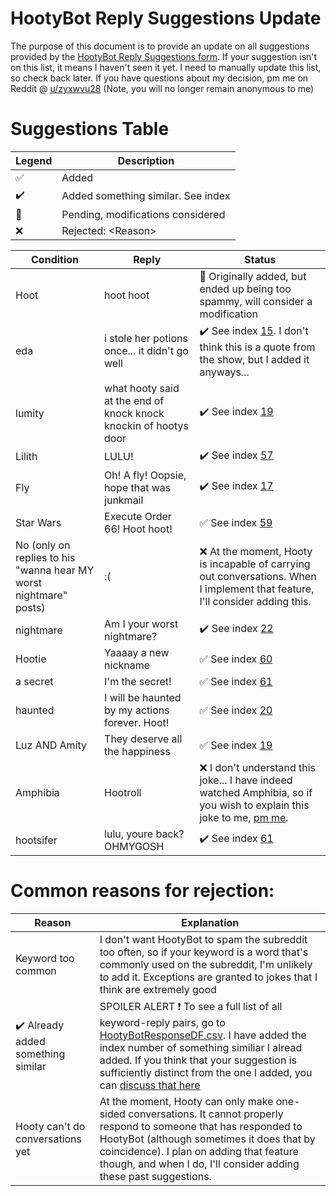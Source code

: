 # HootyBot Reply Suggestions Update

The purpose of this document is to provide an update on all suggestions provided by the [HootyBot Reply Suggestions form](https://forms.gle/67fM5hwX78DHaf6s6). 
If your suggestion isn't on this list, it means I haven't seen it yet. I need to manually update this list, so check back later. If you have questions about my decision, pm me on Reddit @ [u/zyxwvu28](https://www.reddit.com/user/zyxwvu28/) (Note, you will no longer remain anonymous to me)

# Suggestions Table

| Legend | Description |
| ------ | ----------- |
| :white_check_mark: | Added |
| :heavy_check_mark: | Added something similar. See index <number> |
| :pencil: | Pending, modifications considered |
| :x: | Rejected: \<Reason\> |

| Condition   | Reply                                         | Status             |
| ----------- | --------------------------------------------- | ------------------ |
| Hoot        | hoot hoot                                     | :pencil: Originally added, but ended up being too spammy, will consider a modification |
| eda         | i stole her potions once... it didn't go well | :heavy_check_mark: See index [15](https://github.com/zyxwvu28/Hooty-Bot-Public/blob/main/ReplyDFs/HootyBotResponseDF.csv). I don't think this is a quote from the show, but I added it anyways... |
| lumity | what hooty said at the end of knock knock knockin of hootys door | :heavy_check_mark: See index [19](https://github.com/zyxwvu28/Hooty-Bot-Public/blob/main/ReplyDFs/HootyBotResponseDF.csv)|
| Lilith | LULU! | :heavy_check_mark: See index [57](https://github.com/zyxwvu28/Hooty-Bot-Public/blob/main/ReplyDFs/HootyBotResponseDF.csv) |
| Fly | Oh! A fly! Oopsie, hope that was junkmail | :heavy_check_mark: See index [17](https://github.com/zyxwvu28/Hooty-Bot-Public/blob/main/ReplyDFs/HootyBotResponseDF.csv) |
| Star Wars | Execute Order 66! Hoot hoot! | :white_check_mark: See index [59](https://github.com/zyxwvu28/Hooty-Bot-Public/blob/main/ReplyDFs/HootyBotResponseDF.csv)  |
| No (only on replies to his "wanna hear MY worst nightmare" posts) | :( | :x: At the moment, Hooty is incapable of carrying out conversations. When I implement that feature, I'll consider adding this. |
| nightmare | Am I your worst nightmare? | :heavy_check_mark: See index [22](https://github.com/zyxwvu28/Hooty-Bot-Public/blob/main/ReplyDFs/HootyBotResponseDF.csv)|
| Hootie | Yaaaay a new nickname | :white_check_mark: See index [60](https://github.com/zyxwvu28/Hooty-Bot-Public/blob/main/ReplyDFs/HootyBotResponseDF.csv)  |
| a secret | I'm the secret! | :white_check_mark: See index [61](https://github.com/zyxwvu28/Hooty-Bot-Public/blob/main/ReplyDFs/HootyBotResponseDF.csv) |
| haunted | I will be haunted by my actions forever. Hoot! | :white_check_mark: See index [20](https://github.com/zyxwvu28/Hooty-Bot-Public/blob/main/ReplyDFs/HootyBotResponseDF.csv) |
| Luz AND Amity | They deserve all the happiness  | :white_check_mark: See index [19](https://github.com/zyxwvu28/Hooty-Bot-Public/blob/main/ReplyDFs/HootyBotResponseDF.csv) |
| Amphibia | Hootroll | :x: I don't understand this joke... I have indeed watched Amphibia, so if you wish to explain this joke to me, [pm me](https://www.reddit.com/user/zyxwvu28). |
| hootsifer | lulu, youre back? OHMYGOSH | :heavy_check_mark: See index [61](https://github.com/zyxwvu28/Hooty-Bot-Public/blob/main/ReplyDFs/HootyBotResponseDF.csv) |



# Common reasons for rejection:
| Reason   | Explanation |
| -------- | ----------- |
| Keyword too common | I don't want HootyBot to spam the subreddit too often, so if your keyword is a word that's commonly used on the subreddit, I'm unlikely to add it. Exceptions are granted to jokes that I think are extremely good |
| :heavy_check_mark: Already added something similar | SPOILER ALERT ❗ To see a full list of all keyword-reply pairs, go to [HootyBotResponseDF.csv](https://github.com/zyxwvu28/Hooty-Bot-Public/blob/main/ReplyDFs/HootyBotResponseDF.csv). I have added the index number of something similiar I alread added. If you think that your suggestion is sufficiently distinct from the one I added, you can [discuss that here](https://github.com/zyxwvu28/Hooty-Bot-Public/discussions/categories/hootybot-reply-suggestions)|
| Hooty can't do conversations yet | At the moment, Hooty can only make one-sided conversations. It cannot properly respond to someone that has responded to HootyBot (although sometimes it does that by coincidence). I plan on adding that feature though, and when I do, I'll consider adding these past suggestions. |

